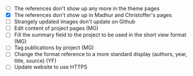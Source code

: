 - [ ] The references don't show up any more in the theme pages
- [x] The references don't show up in Madhur and Christoffer's pages
- [ ] Strangely updated images don't update on Github
- [ ] Edit content of project pages (MG)
- [ ] Fill the summary field to the project to be used in the short view format (MG)
- [ ] Tag publications by project (MG)
- [ ] Change the format reference to a more standard display (authors, year, title, source) (YF)
- [ ] Update website to use HTTPS
